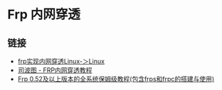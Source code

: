 # Frp 内网穿透

## 链接

* [frp实现内网穿透Linux-＞Linux](https://blog.csdn.net/weixin_49764009/article/details/122018688)
* [司波图 - FRP内网穿透教程](https://www.bilibili.com/video/BV1J74117714/)
* [Frp 0.52及以上版本的全系统保姆级教程(包含frps和frpc的搭建与使用)](https://blog.hoshiroko.com/archives/37f497acabc8/#frpc-toml)
